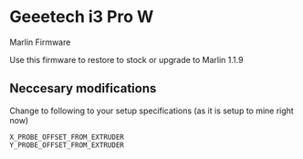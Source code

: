 # Geeetech i3 Pro W
 Marlin Firmware
 
 Use this firmware to restore to stock or upgrade to Marlin 1.1.9
 
## Neccesary modifications
 Change to following to your setup specifications (as it is setup to mine right now)

	X_PROBE_OFFSET_FROM_EXTRUDER 
	Y_PROBE_OFFSET_FROM_EXTRUDER


 
